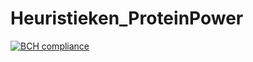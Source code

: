 # Heuristieken_ProteinPower

[![BCH compliance](https://bettercodehub.com/edge/badge/haantje0/Heuristieken_ProteinPower?branch=master)](https://bettercodehub.com/)

